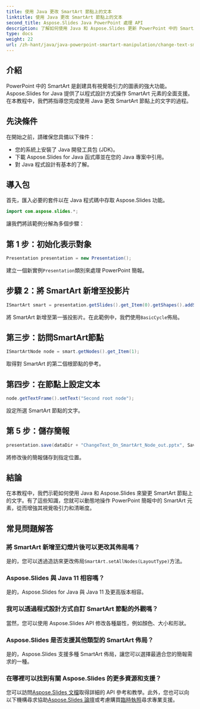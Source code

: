 ```yaml
---
title: 使用 Java 更改 SmartArt 節點上的文本
linktitle: 使用 Java 更改 SmartArt 節點上的文本
second_title: Aspose.Slides Java PowerPoint 處理 API
description: 了解如何使用 Java 和 Aspose.Slides 更新 PowerPoint 中的 SmartArt 節點文本，從而增強簡報的自訂。
type: docs
weight: 22
url: /zh-hant/java/java-powerpoint-smartart-manipulation/change-text-smartart-node-java/
---
```

## 介紹
PowerPoint 中的 SmartArt 是創建具有視覺吸引力的圖表的強大功能。 Aspose.Slides for Java 提供了以程式設計方式操作 SmartArt 元素的全面支援。在本教程中，我們將指導您完成使用 Java 更改 SmartArt 節點上的文字的過程。
## 先決條件
在開始之前，請確保您具備以下條件：
- 您的系統上安裝了 Java 開發工具包 (JDK)。
- 下載 Aspose.Slides for Java 函式庫並在您的 Java 專案中引用。
- 對 Java 程式設計有基本的了解。

## 導入包
首先，匯入必要的套件以在 Java 程式碼中存取 Aspose.Slides 功能。
```java
import com.aspose.slides.*;
```
讓我們將該範例分解為多個步驟：
## 第 1 步：初始化表示對象
```java
Presentation presentation = new Presentation();
```
建立一個新實例`Presentation`類別來處理 PowerPoint 簡報。
## 步驟 2：將 SmartArt 新增至投影片
```java
ISmartArt smart = presentation.getSlides().get_Item(0).getShapes().addSmartArt(10, 10, 400, 300, SmartArtLayoutType.BasicCycle);
```
將 SmartArt 新增至第一張投影片。在此範例中，我們使用`BasicCycle`佈局。
## 第三步：訪問SmartArt節點
```java
ISmartArtNode node = smart.getNodes().get_Item(1);
```
取得對 SmartArt 的第二個根節點的參考。
## 第四步：在節點上設定文本
```java
node.getTextFrame().setText("Second root node");
```
設定所選 SmartArt 節點的文字。
## 第 5 步：儲存簡報
```java
presentation.save(dataDir + "ChangeText_On_SmartArt_Node_out.pptx", SaveFormat.Pptx);
```
將修改後的簡報儲存到指定位置。

## 結論
在本教程中，我們示範如何使用 Java 和 Aspose.Slides 來變更 SmartArt 節點上的文字。有了這些知識，您就可以動態地操作 PowerPoint 簡報中的 SmartArt 元素，從而增強其視覺吸引力和清晰度。
## 常見問題解答
### 將 SmartArt 新增至幻燈片後可以更改其佈局嗎？
是的，您可以透過造訪來更改佈局`SmartArt.setAllNodes(LayoutType)`方法。
### Aspose.Slides 與 Java 11 相容嗎？
是的，Aspose.Slides for Java 與 Java 11 及更高版本相容。
### 我可以透過程式設計方式自訂 SmartArt 節點的外觀嗎？
當然，您可以使用 Aspose.Slides API 修改各種屬性，例如顏色、大小和形狀。
### Aspose.Slides 是否支援其他類型的 SmartArt 佈局？
是的，Aspose.Slides 支援多種 SmartArt 佈局，讓您可以選擇最適合您的簡報需求的一種。
### 在哪裡可以找到有關 Aspose.Slides 的更多資源和支援？
您可以訪問[Aspose.Slides 文檔](https://reference.aspose.com/slides/java/)取得詳細的 API 參考和教學。此外，您也可以向以下機構尋求協助[Aspose.Slides 論壇](https://forum.aspose.com/c/slides/11)或考慮購買[臨時執照](https://purchase.aspose.com/temporary-license/)尋求專業支援。